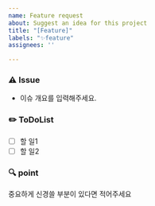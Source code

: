 ```yaml
---
name: Feature request
about: Suggest an idea for this project
title: "[Feature]"
labels: "✨feature"
assignees: ''

---
```


### ⚠️ Issue
- 이슈 개요를 입력해주세요.

### ✏️ ToDoList
- [ ] 할 일1
- [ ] 할 일2

### 🔍 point
중요하게 신경쓸 부분이 있다면 적어주세요
